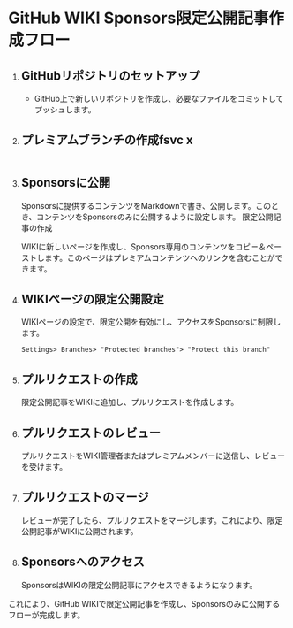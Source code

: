 # GitHub WIKI Sponsors限定公開記事作成フロー

1. ## **GitHubリポジトリのセットアップ**
   - GitHub上で新しいリポジトリを作成し、必要なファイルをコミットしてプッシュします。

1. ## **プレミアムブランチの作成**fsvc x 
    ```

1. ## Sponsorsに公開

    Sponsorsに提供するコンテンツをMarkdownで書き、公開します。このとき、コンテンツをSponsorsのみに公開するように設定します。
    限定公開記事の作成

    WIKIに新しいページを作成し、Sponsors専用のコンテンツをコピー＆ペーストします。このページはプレミアムコンテンツへのリンクを含むことができます。

1. ## WIKIページの限定公開設定

    WIKIページの設定で、限定公開を有効にし、アクセスをSponsorsに制限します。
    
    `Settings> Branches> "Protected branches"> "Protect this branch" `

1. ## プルリクエストの作成

    限定公開記事をWIKIに追加し、プルリクエストを作成します。
    
1. ## プルリクエストのレビュー

    プルリクエストをWIKI管理者またはプレミアムメンバーに送信し、レビューを受けます。
  
1. ## プルリクエストのマージ

    レビューが完了したら、プルリクエストをマージします。これにより、限定公開記事がWIKIに公開されます。

1. ## Sponsorsへのアクセス

    SponsorsはWIKIの限定公開記事にアクセスできるようになります。

これにより、GitHub WIKIで限定公開記事を作成し、Sponsorsのみに公開するフローが完成します。
